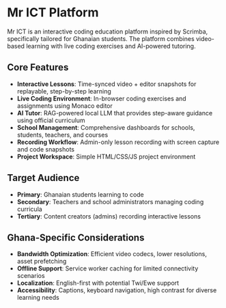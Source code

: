 # Mr ICT Platform

Mr ICT is an interactive coding education platform inspired by Scrimba, specifically tailored for Ghanaian students. The platform combines video-based learning with live coding exercises and AI-powered tutoring.

## Core Features

- **Interactive Lessons**: Time-synced video + editor snapshots for replayable, step-by-step learning
- **Live Coding Environment**: In-browser coding exercises and assignments using Monaco editor
- **AI Tutor**: RAG-powered local LLM that provides step-aware guidance using official curriculum
- **School Management**: Comprehensive dashboards for schools, students, teachers, and courses
- **Recording Workflow**: Admin-only lesson recording with screen capture and code snapshots
- **Project Workspace**: Simple HTML/CSS/JS project environment

## Target Audience

- **Primary**: Ghanaian students learning to code
- **Secondary**: Teachers and school administrators managing coding curricula
- **Tertiary**: Content creators (admins) recording interactive lessons

## Ghana-Specific Considerations

- **Bandwidth Optimization**: Efficient video codecs, lower resolutions, asset prefetching
- **Offline Support**: Service worker caching for limited connectivity scenarios  
- **Localization**: English-first with potential Twi/Ewe support
- **Accessibility**: Captions, keyboard navigation, high contrast for diverse learning needs